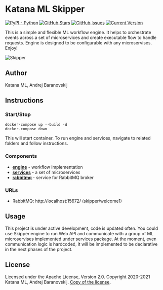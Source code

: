 # Katana ML Skipper
[![PyPI - Python](https://img.shields.io/badge/python-v3.7+-blue.svg)](https://github.com/katanaml/katana-skipper)
[![GitHub Stars](https://img.shields.io/github/stars/katanaml/katana-skipper.svg)](https://github.com/katanaml/katana-skipper/stargazers) 
[![GitHub Issues](https://img.shields.io/github/issues/katanaml/katana-skipper.svg)](https://github.com/katanaml/katana-skipper/issues) 
[![Current Version](https://img.shields.io/badge/version-21.1-green.svg)](https://github.com/katanaml/katana-skipper)

This is a simple and flexible ML workflow engine. It helps to orchestrate events across a set of microservices and create executable flow to handle requests. Engine is designed to be configurable with any microservises. Enjoy!

![Skipper](https://github.com/katanaml/katana-skipper/blob/master/skipper.png)

## Author

Katana ML, Andrej Baranovskij

## Instructions

### Start/Stop

```
docker-compose up --build -d
docker-compose down
```

This will start container. To run engine and services, navigate to related folders and follow instructions.

### Components

* **[engine](https://github.com/katanaml/katana-skipper/tree/master/engine)** - workflow implementation
* **[services](https://github.com/katanaml/katana-skipper/tree/master/services)** - a set of microservices
* **[rabbitmq](https://github.com/katanaml/katana-skipper/tree/master/rabbitmq)** - service for RabbitMQ broker

### URLs

* RabbitMQ: http://localhost:15672/ (skipper/welcome1)

## Usage

This project is under active development, code is updated often. You could use Skipper engine to run Web API and communicate with a group of ML microservises implemented under services package. At the moment, even communication logic is hardcoded, it will be implemented to be declarative in the next phases of the project.

## License

Licensed under the Apache License, Version 2.0. Copyright 2020-2021 Katana ML, Andrej Baranovskij. [Copy of the license](https://github.com/katanaml/katana-pipeline/blob/master/LICENSE).
